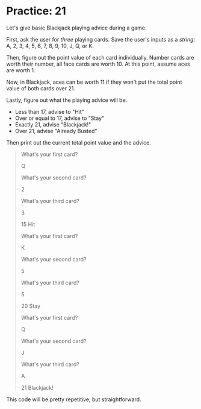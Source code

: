# Practice: 21

Let's give basic Blackjack playing advice during a game.

First, ask the user for _three_ playing cards.
Save the user's inputs as a _string_: A, 2, 3, 4, 5, 6, 7, 8, 9, 10, J, Q, or K.

Then, figure out the point value of each card individually.
Number cards are worth their number, all face cards are worth 10.
At this point, assume aces are worth 1.

Now, in Blackjack, aces can be worth 11 if they won't put the total point value of both cards over 21.

Lastly, figure out what the playing advice will be.

* Less than 17, advise to "Hit"
* Over or equal to 17, advise to "Stay"
* Exactly 21, advise "Blackjack!"
* Over 21, advise "Already Busted"

Then print out the current total point value and the advice.

> What's your first card?
>
> Q
>
> What's your second card?
>
> 2
>
> What's your third card?
>
> 3
>
> 15 Hit
>
> What's your first card?
>
> K
>
> What's your second card?
>
> 5
>
> What's your third card?
>
> 5
>
> 20 Stay
>
> What's your first card?
>
> Q
>
> What's your second card?
>
> J
>
> What's your third card?
>
> A
>
> 21 Blackjack!

This code will be pretty repetitive, but straightforward.
